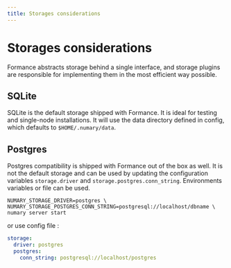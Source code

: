 ```yaml
---
title: Storages considerations
---
```

# Storages considerations
Formance abstracts storage behind a single interface, and storage plugins are responsible for implementing them in the most efficient way possible.

## SQLite

SQLite is the default storage shipped with Formance. It is ideal for testing and single-node installations. It will use the data directory defined in config, which defaults to `$HOME/.numary/data`.

## Postgres

Postgres compatibility is shipped with Formance out of the box as well. It is not the default storage and can be used by updating the configuration variables `storage.driver` and `storage.postgres.conn_string`. Environments variables or file can be used.

```shell
NUMARY_STORAGE_DRIVER=postgres \
NUMARY_STORAGE_POSTGRES_CONN_STRING=postgresql://localhost/dbname \
numary server start
```

or use config file : 
```yaml
storage:
  driver: postgres
  postgres:
    conn_string: postgresql://localhost/postgres
```
